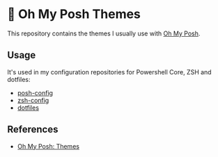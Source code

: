 # 🎨 Oh My Posh Themes

This repository contains the themes I usually use with [Oh My Posh](https://ohmyposh.dev).

## Usage

It's used in my configuration repositories for Powershell Core, ZSH and dotfiles:

- [posh-config](https://github.com/cassiofariasmachado/posh-config)
- [zsh-config](https://github.com/cassiofariasmachado/zsh-config)
- [dotfiles](https://github.com/cassiofariasmachado/dotfiles)

## References

- [Oh My Posh: Themes](https://ohmyposh.dev/docs/themes)